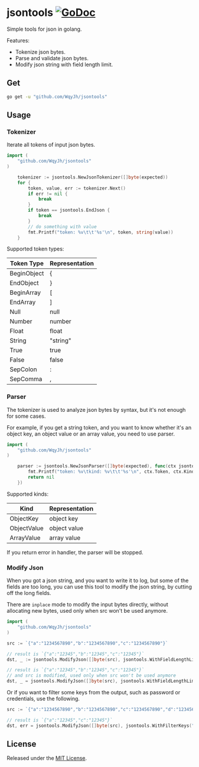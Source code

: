 # jsontools [![GoDoc][doc-img]][doc]


Simple tools for json in golang.

Features:
- Tokenize json bytes.
- Parse and validate json bytes.
- Modify json string with field length limit.

## Get

```bash
go get -u "github.com/WqyJh/jsontools"
```

## Usage

### Tokenizer

Iterate all tokens of input json bytes. 
```go
import (
	"github.com/WqyJh/jsontools"
)

    tokenizer := jsontools.NewJsonTokenizer([]byte(expected))
	for {
		token, value, err := tokenizer.Next()
		if err != nil {
			break
		}
		if token == jsontools.EndJson {
			break
		}
        // do something with value
		fmt.Printf("token: %v\t\t'%s'\n", token, string(value))
	}
```

Supported token types:

| Token Type   | Representation |
|--------------|----------------|
| BeginObject  | {              |
| EndObject    | }              |
| BeginArray   | [              |
| EndArray     | ]              |
| Null         | null           |
| Number       | number         |
| Float        | float          |
| String       | "string"      |
| True         | true           |
| False        | false          |
| SepColon     | :              |
| SepComma     | ,              |


### Parser

The tokenizer is used to analyze json bytes by syntax, but it's not enough for some cases.

For example, if you get a string token, and you want to know whether it's an object key, an object value or an array value, you need to use parser.

```go
import (
	"github.com/WqyJh/jsontools"
)

    parser := jsontools.NewJsonParser([]byte(expected), func(ctx jsontools.HandlerContext) error {
		fmt.Printf("token: %v\tkind: %v\t\t'%s'\n", ctx.Token, ctx.Kind, string(ctx.Value))
		return nil
	})
```

Supported kinds:

| Kind         | Representation |
|--------------|----------------|
| ObjectKey    | object key     |
| ObjectValue  | object value   |
| ArrayValue   | array value    |

If you return error in handler, the parser will be stopped.


### Modify Json

When you got a json string, and you want to write it to log, but some of the fields are too long, you can use this tool to modify the json string, by cutting off the long fields.

There are `inplace` mode to modify the input bytes directly, without allocating new bytes, used only when src won't be used anymore.

```go
import (
	"github.com/WqyJh/jsontools"
)

src := `{"a":"1234567890","b":"1234567890","c":"1234567890"}`

// result is `{"a":"12345","b":"12345","c":"12345"}`
dst, _ := jsontools.ModifyJson([]byte(src), jsontools.WithFieldLengthLimit(5))

// result is `{"a":"12345","b":"12345","c":"12345"}`
// and src is modified, used only when src won't be used anymore
dst, _ = jsontools.ModifyJson([]byte(src), jsontools.WithFieldLengthLimit(5), jsontools.WithInplace(true))
```

Or if you want to filter some keys from the output, such as password or credentials, use the following.

```go
src := `{"a":"1234567890","b":"1234567890","c":"1234567890","d":"1234567890"}`

// result is `{"a":"12345","c":"12345"}`
dst, err = jsontools.ModifyJson([]byte(src), jsontools.WithFilterKeys("b", "d"), jsontools.WithFieldLengthLimit(5), jsontools.WithInplace(true))
```


## License

Released under the [MIT License](LICENSE).

[doc-img]: https://godoc.org/github.com/WqyJh/jsontools?status.svg
[doc]: https://godoc.org/github.com/WqyJh/jsontools
